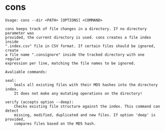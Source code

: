 cons
====

    Usage: cons --dir <PATH> [OPTIONS] <COMMAND>
    
    cons keeps track of file changes in a directory. If no directory parameter was
    provided, the current directory is used. cons creates a file index inside 
    ".index.csv" file in CSV format. If certain files should be ignored, create
    a file name ".consignore" inside the tracked directory with one regular
    expression per line, matching the file names to be ignored.
    
    Avaliable commands:
    
    seal:
    	Seals all existing files with their MD5 hashes into the directory index.
    	It does not make any mutating operations on the directory!
    
    verify (accepts option --deep):
    	Checks existing file structure against the index. This command can detect 
    	missing, modified, duplicated and new files. If option 'deep' is provided, 
    	compares files based on the MD5 hash.
